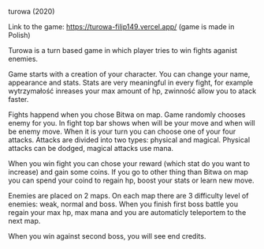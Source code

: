 turowa (2020)

Link to the game: https://turowa-filip149.vercel.app/
(game is made in Polish)

Turowa is a turn based game in which player tries to win fights aganist enemies.

Game starts with a creation of your character.
You can change your name, appearance and stats.
Stats are very meaningful in every fight, for example wytrzymałość inreases your max amount of hp, zwinność allow you to atack faster.

Fights happend when you chose Bitwa on map.
Game randomly chooses enemy for you.
In fight top bar shows when will be your move and when will be enemy move. 
When it is your turn you can choose one of your four attacks.
Attacks are divided into two types: physical and magical.
Physical attacks can be dodged, magical attacks use mana.

When you win fight you can chose your reward (which stat do you want to increase) and gain some coins.
If you go to other thing than Bitwa on map you can spend your coind to regain hp, boost your stats or learn new move.

Enemies are placed on 2 maps. On each map there are 3 difficulty level of enemies: weak, normal and boss.
When you finish first boss battle you regain your max hp, max mana and you are automaticly teleportem to the next map.

When you win against second boss, you will see end credits.
